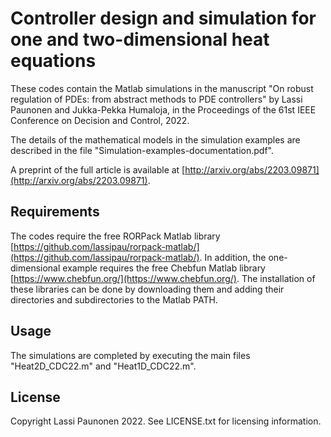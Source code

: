 # Controller design and simulation for one and two-dimensional heat equations

These codes contain the Matlab simulations in the manuscript "On robust regulation of PDEs: from abstract methods to PDE controllers" by Lassi Paunonen and Jukka-Pekka Humaloja, in the Proceedings of the 61st IEEE Conference on Decision and Control, 2022.

The details of the mathematical models in the simulation examples are described in the file "Simulation-examples-documentation.pdf".

A preprint of the full article is available at [http://arxiv.org/abs/2203.09871](http://arxiv.org/abs/2203.09871).

## Requirements

The codes require the free RORPack Matlab library [https://github.com/lassipau/rorpack-matlab/](https://github.com/lassipau/rorpack-matlab/). In addition, the one-dimensional example requires the free
Chebfun Matlab library [https://www.chebfun.org/](https://www.chebfun.org/). The installation of these libraries can be done by downloading them and adding their directories and subdirectories to the Matlab PATH.

## Usage

The simulations are completed by executing the main files "Heat2D_CDC22.m" and "Heat1D_CDC22.m".

## License

Copyright Lassi Paunonen 2022. See LICENSE.txt for licensing information.

